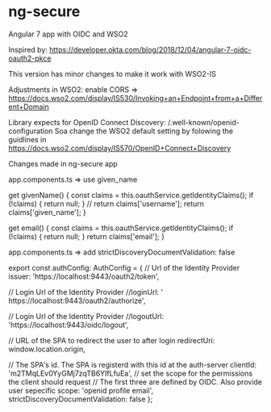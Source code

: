 # ng-secure
Angular 7 app with OIDC and WSO2


Inspired by: https://developer.okta.com/blog/2018/12/04/angular-7-oidc-oauth2-pkce

This version has minor changes to make it work with WSO2-IS 


Adjustments in WSO2: 
enable CORS => https://docs.wso2.com/display/IS530/Invoking+an+Endpoint+from+a+Different+Domain

Library expects for OpenID Connect Discovery:
 <issuer>/.well-known/openid-configuration
Soa change the WSO2 default setting by folowing the guidlines in https://docs.wso2.com/display/IS570/OpenID+Connect+Discovery


Changes made in ng-secure app

app.components.ts   =>  use given_name

  get givenName() {
    const claims = this.oauthService.getIdentityClaims();
    if (!claims) {
      return null;
    }
//    return claims['username'];
    return claims['given_name'];
  }

  get email() {
    const claims = this.oauthService.getIdentityClaims();
    if (!claims) {
      return null;
    }
    return claims['email'];
  }


app.components.ts =>  add strictDiscoveryDocumentValidation: false 

export const authConfig: AuthConfig = {
  // Url of the Identity Provider
  issuer: 'https://localhost:9443/oauth2/token',

  // Login Url of the Identity Provider
  //loginUrl: '	https://localhost:9443/oauth2/authorize',

  // Login Url of the Identity Provider
  //logoutUrl: 'https://localhost:9443/oidc/logout',


  // URL of the SPA to redirect the user to after login
  redirectUri: window.location.origin,

  // The SPA's id. The SPA is registerd with this id at the auth-server
  clientId: 'm2TMqLEv0YyGMj7zqTB6YIfLfuEa',
  // set the scope for the permissions the client should request
  // The first three are defined by OIDC. Also provide user sepecific
  scope: 'openid profile email',
  strictDiscoveryDocumentValidation: false
};



